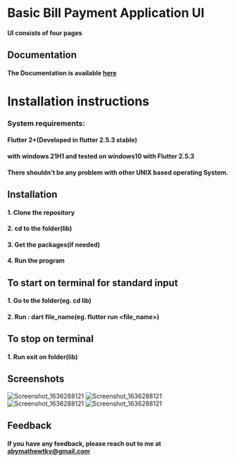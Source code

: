# Basic Bill Payment Application UI

#### UI consists of four pages  

## Documentation
#### The Documentation is  available [here](https://flutter.dev/docs)

# Installation instructions
### System requirements:

#### Flutter 2+(Developed  in flutter 2.5.3 stable)
#### with windows 21H1 and tested on windows10 with Flutter 2.5.3
#### There shouldn't be any problem  with other UNIX based operating System.

  
## Installation

#### 1. Clone the repository
#### 2. cd to the folder(lib)
#### 3. Get the packages(if needed) 
#### 4. Run the program  


## To start on terminal  for standard input

#### 1. Go  to the folder(eg. cd lib)
#### 2. Run : dart file_name(eg. flutter run <file_name>)

## To stop on terminal

#### 1. Run exit on folder(lib)

## Screenshots

![Screenshot_1636288121](https://user-images.githubusercontent.com/89587285/141442366-902f8236-8b98-4bd6-9254-fc7f4da3df50.png)
![Screenshot_1636288121](https://user-images.githubusercontent.com/89587285/141442389-f0605ae5-3ddd-4918-b93b-d72e65e5f7da.png)
![Screenshot_1636288121](https://user-images.githubusercontent.com/89587285/141442403-342176a7-aba7-4e6b-859b-75432cfa01ca.png)
![Screenshot_1636288121](https://user-images.githubusercontent.com/89587285/141442416-baaccd26-30f5-4cbf-9509-3dc67678edbd.png)




## Feedback

#### If you have any feedback, please reach out to me at abymathewtkv@gmail.com



